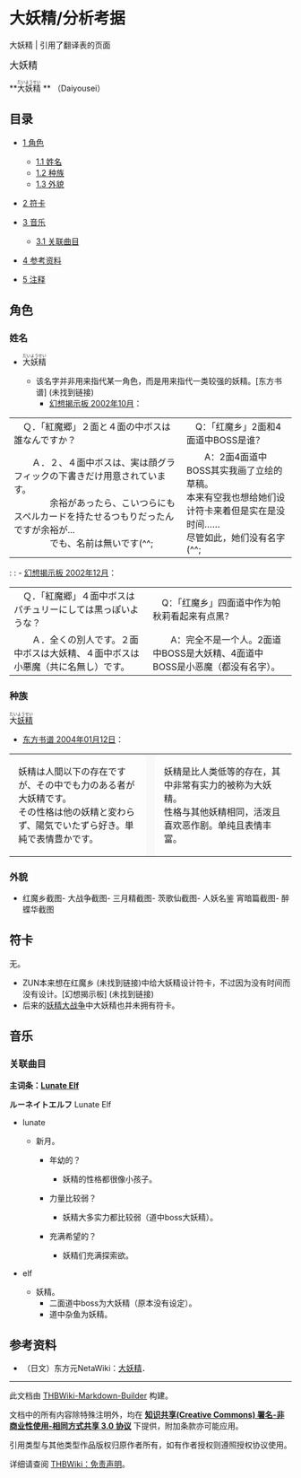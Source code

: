 # 大妖精/分析考据

<!-- source html: G:\repos\THBWiki-Markdown-Builder\THBWikiMarkdown\Temp\main\3\35\ns0%3A%E5%A4%A7%E5%A6%96%E7%B2%BE%2F%E5%88%86%E6%9E%90%E8%80%83%E6%8D%AE.html -->

大妖精 | 引用了翻译表的页面

  
<big>大妖精</big>
  
  
 **<ruby lang="ja"><rb>大妖精</rb><rp> (</rp><rt>だいようせい</rt><rp>) </rp></ruby>
** （Daiyousei）
  

## 目录

- [1 角色](#角色)

  - [1.1 姓名](#姓名)
  - [1.2 种族](#种族)
  - [1.3 外貌](#外貌)



- [2 符卡](#符卡)
- [3 音乐](#音乐)

  - [3.1 关联曲目](#关联曲目)



- [4 参考资料](#参考资料)
- [5 注释](#注释)




## 角色
### 姓名
- <ruby lang="ja"><rb>大妖精</rb><rp> (</rp><rt>だいようせい</rt><rp>) </rp></ruby>

  - 该名字并非用来指代某一角色，而是用来指代一类较强的妖精。&#91;东方书谱&#93; (未找到链接)
    - [幻想揭示板 2002年10月](./幻想揭示板-总结.md)：




<table><tbody><tr class="tt-content" id="幻想揭示板总结1-26" data-pos="&#91;&quot;\u5e7b\u60f3\u63ed\u793a\u677f\u603b\u7ed31&quot;,26&#93;"><td class="tt-ja" lang="ja"><div class="poem">　Ｑ．「紅魔郷」２面と４面の中ボスは誰なんですか？</div></td><td class="tt-zh" lang="zh"><div class="poem">　Q：「红魔乡」2面和4面道中BOSS是谁？</div></td></tr><tr class="tt-content" id="幻想揭示板总结1-27" data-pos="&#91;&quot;\u5e7b\u60f3\u63ed\u793a\u677f\u603b\u7ed31&quot;,27&#93;"><td class="tt-ja" lang="ja"><div class="poem">　　Ａ．２、４面中ボスは、実は顔グラフィックの下書きだけ用意されています。<br>　　　　余裕があったら、こいつらにもスペルカードを持たせるつもりだったんですが余裕が...<br>　　　　でも、名前は無いです(^^;</div></td><td class="tt-zh" lang="zh"><div class="poem">　　A：2面4面道中BOSS其实我画了立绘的草稿。<br>本来有空我也想给她们设计符卡来着但是实在是没时间……<br>尽管如此，她们没有名字(^^;</div></td></tr></tbody></table>


: : - [幻想揭示板 2002年12月](./幻想揭示板-总结.md)：




<table><tbody><tr class="tt-content" id="幻想揭示板总结1-46" data-pos="&#91;&quot;\u5e7b\u60f3\u63ed\u793a\u677f\u603b\u7ed31&quot;,46&#93;"><td class="tt-ja" lang="ja"><div class="poem">　Ｑ．「紅魔郷」４面中ボスはパチュリーにしては黒っぽいような？</div></td><td class="tt-zh" lang="zh"><div class="poem">　Q：「红魔乡」四面道中作为帕秋莉看起来有点黑？</div></td></tr><tr class="tt-content" id="幻想揭示板总结1-47" data-pos="&#91;&quot;\u5e7b\u60f3\u63ed\u793a\u677f\u603b\u7ed31&quot;,47&#93;"><td class="tt-ja" lang="ja"><div class="poem">　　Ａ．全くの別人です。２面中ボスは大妖精、４面中ボスは小悪魔（共に名無し）です。</div></td><td class="tt-zh" lang="zh"><div class="poem">　　A：完全不是一个人。2面道中BOSS是大妖精、4面道中BOSS是小恶魔（都没有名字）。</div></td></tr></tbody></table>


### 种族
  
<ruby lang="ja"><rb>大<a href="/%E5%A6%96%E7%B2%BE" title="妖精">妖精</a></rb><rp> (</rp><rt>だいようせい</rt><rp>) </rp></ruby>

  

- [东方书谱 2004年01月12日](./东方书谱-内容2.md)：


<table>


<tbody><tr>
<td class="jadef" width="50%" lang="ja" style="border-right:none; padding-left:1em;">
<div class="poem">
<p>妖精は人間以下の存在ですが、その中でも力のある者が大妖精です。<br>
その性格は他の妖精と変わらず、陽気でいたずら好き。単純で表情豊かです。
</p>
</div>
</td>
<th style="background:#f9f9f9; border-left:none">
</th>
<td class="zhdef" width="50%" style="padding-left:1em;">
<div class="poem">
<p>妖精是比人类低等的存在，其中非常有实力的被称为大妖精。<br>
性格与其他妖精相同，活泼且喜欢恶作剧。单纯且表情丰富。
</p>
</div>
</td></tr></tbody></table>


### 外貌
- [](./文件-大妖精（红魔乡）.jpg.md)红魔乡截图- [](./文件-大妖精（大战争）.jpg.md)大战争截图- [](./文件-大妖精（三月精）.jpg.md)三月精截图- [](./文件-大妖精（茨歌仙）.png.md)茨歌仙截图- [](./文件-大妖精（人妖名鉴_宵暗篇）.png.md)人妖名鉴 宵暗篇截图- [](./文件-大妖精（醉蝶华）.png.md)醉蝶华截图

## 符卡
  
无。
  

- ZUN本来想在红魔乡 (未找到链接)中给大妖精设计符卡，不过因为没有时间而没有设计。&#91;幻想揭示板&#93; (未找到链接)
- 后来的[妖精大战争](./妖精大战争.md)中大妖精也并未拥有符卡。

## 音乐
### 关联曲目
  
 **主词条：[Lunate Elf](./Lunate_Elf.md)** 
  
  
 **ルーネイトエルフ**  Lunate Elf
  

- lunate
  - 新月。
    - 年幼的？
      - 妖精的性格都很像小孩子。

    - 力量比较弱？
      - 妖精大多实力都比较弱（道中boss大妖精）。

    - 充满希望的？
      - 妖精们充满探索欲。



- elf
  - 妖精。
    - 二面道中boss为大妖精（原本没有设定）。
    - 道中杂鱼为妖精。



## 参考资料
- （日文）东方元NetaWiki：[大妖精](https://seesaawiki.jp/toho-motoneta_2nd/d/������)．







---

此文档由 [THBWiki-Markdown-Builder](https://github.com/Delsin-Yu/THBWiki-Markdown-Builder) 构建。

文档中的所有内容除特殊注明外，均在 [**知识共享(Creative Commons) 署名-非商业性使用-相同方式共享 3.0 协议**](https://creativecommons.org/licenses/by-sa/3.0/deed.zh-hans) 下提供，附加条款亦可能应用。

引用类型与其他类型作品版权归原作者所有，如有作者授权则遵照授权协议使用。

详细请查阅 [THBWiki：免责声明](https://thbwiki.cc/THBWiki:%E5%85%8D%E8%B4%A3%E5%A3%B0%E6%98%8E)。

